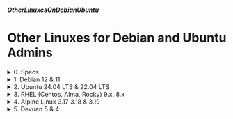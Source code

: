 ##### OtherLinuxesOnDebianUbuntu  
# Other Linuxes for Debian and Ubuntu Admins

<details markdown='1'>
<summary>
0. Specs
</summary>
---
### 0.1. Information
Although my tutorials (and my learning curve) contain Debian and Ubuntu Linux distributions; Time to time, an admin may need to handle other Linuxes too. 

In this tutorial, my aim is to help with other linuxes,  namely Red Hat, Alpine and Devuan. 

In the previous versions, I used to include OpenSuse too; but I decided that I cannot concentrate on it anymore.

Main subjects are:

- Package Management
- Network Configuration
- Installing LAMP Stack
- Service Management

Main Distributions:

- Debian 12 and 11
- Ubuntu 24.04 and 22.04 LTS
- RHEL (Centos, Alma, Rocky) 9.x, 8.x
- Alpine 3.17, 3.18, 3.19
- Devuan 4, 5

### 0.2. Resources:
[access.redhat.com](https://access.redhat.com/documentation/en-us/red_hat_enterprise_linux/9)  
[wiki.alpinelinux.org](https://wiki.alpinelinux.org/wiki/Main_Page)  
[wiki.debian.org](https://wiki.debian.org/)  
[www.geeksforgeeks.org](https://www.geeksforgeeks.org/how-to-retrieve-data-from-mysql-database-using-php/)  

<br>
</details>

<details markdown='1'>
<summary>
1. Debian 12 & 11
</summary>
---
### 1.1. Package Management
Commands require root or sudo.

#### 1.1.1. Update Cache
```
apt update
```
#### 1.1.2. Upgrade Packages
```
apt upgrade
```

#### 1.1.3. Install a Package
```
apt install apache2
```

#### 1.1.4. Remove a Package
```
apt remove apache2
```

#### 1.1.5. Search a Package
```
apt search apache2
```

#### 1.1.6. Clean Unused Packages
```
apt autoremove
```

#### 1.1.7. Show Package Info
```
apt show apache2
```

### 1.2. Network Configuration
#### 1.2.1. Get the name of the network adapter
The name of the network adapter will be something like enp0s3, but we  need the exact name. 

The following command lists the network interface name(s). The one in en* format should be the name of your network adapter.

```
ls /sys/class/net
```

In any case you cannot get the name, you can try to following command:

```
ip a
```

#### 1.2.2. IP configuration. 
```
sudo nano /etc/network/interfaces
```

I assume that your network adapter name is enp0s3, otherwise change it.

Fill the file like below (change to your IP addresses)

```
auto enp0s3
iface enp0s3 inet static
address 192.168.0.3/24
broadcast 192.168.0.255
network 192.168.0.0
gateway 192.168.0.1
```

If you want to use DHCP, fill the file as below

```
auto enp0s3
iface enp0s3 inet dhcp
```

#### 1.2.3. DNS Addresses
```
sudo nano /etc/resolv.conf
```

Add your DNS addresses as below

```
nameserver 46.196.235.35
nameserver 178.233.140.110
nameserver 46.197.15.60
```

#### 1.2.4. Restart Network Adapter
Assuming your network adapter name is enp0s3

```
sudo ifdown enp0s3 && sudo ifup enp0s3
```

or

```
sudo systemctl restart networking.service
```

If you are connecting through SSH, your connection would break up. You  need to connect with the new IP again.

### 1.3. Installing LAMP Stack
#### 1.3.1. Install packages
```
sudo apt update
sudo apt install --yes apache2 mariadb-server php \
   libapache2-mod-php php-mysql
```

This is all we need actually. But if you are like me, that is you have to see it to believe it; you are going to want to test it. So let's test it.

#### 1.3.2. Test LAMP
We'll create a test database on Mariadb, we'll create a table in that  database, add some rows to the table. We will also create a test PHP file  with the PHP code to retrieve the data from the database and display it as HTML. That way we'll be able to test the PHP-Mariadb and PHP-Apache  connections.

```
sudo mariadb
```
Create mysampledb database, connect to it, create a table, fill the  table, create a user with the access permission to that database and the  table.

Run on Mariadb shell:

```
CREATE DATABASE mysampledb;
USE mysampledb;
CREATE TABLE Employees (Name char(15), Age int(3), Occupation char(15));
INSERT INTO Employees VALUES ('Joe Smith', '26', 'Ninja');
INSERT INTO Employees VALUES ('John Doe', '33', 'Sleeper');
INSERT INTO Employees VALUES ('Mariadb Server', '14', 'RDBM');
GRANT ALL ON mysampledb.* TO 'appuser'@'localhost' IDENTIFIED BY 'password';
exit
```

Create test PHP

```
sudo nano /var/www/html/test.php
```

Fill it as below

```
<?php
   $mycon = new mysqli("localhost", "appuser", "password", "mysampledb");
   if ($mycon->connect_errno)
   {
      echo "Connection Error";
      exit();
   }
   $mysql = "SELECT * FROM Employees";
   $result = ($mycon->query($mysql));
   $rows = [];
   if ($result->num_rows > 0)
    {
        $rows = $result->fetch_all(MYSQLI_ASSOC);
    }
?>
<!DOCTYPE html>
<html>
<body>
    <table>
        <thead>
            <tr>
                <th>Name</th>
                <th>Age</th>
                <th>Occupation</th>
            </tr>
        </thead>
        <tbody>
            <?php
               if(!empty($rows))
               foreach($rows as $row)
              {
            ?>
            <tr>
                <td><?php echo $row['Name']; ?></td>
                <td><?php echo $row['Age']; ?></td>
                <td><?php echo $row['Occupation']; ?></td>
            </tr>
            <?php } ?>
        </tbody>
    </table>
</body>
</html>
<?php
    mysqli_close($conn);
?>
```

Now, from your workstation's browser, load the page (replace srv with  your server's IP: 

http:/srv/test.php

You can use the same steps for testing LAMP stack on other distros too.

### 1.4. Service Management
Conventionally, when a package with a service is installed on Debian, it  is enabled and started by default.

#### 1.4.1. Status of a Service
```
systemctl status apache2
```
 
#### 1.4.2. Start/Stop a Service
```
sudo systemctl stop apache2
sudo systemctl start apache2
```

To force to stop

```
sudo systemctl kill apache2
```

#### 1.4.3. Reload a Service
Reads configuration file again

```
sudo systemctl reload apache2
```

#### 1.4.4. Restart a Service
Stops and Starts

```
sudo systemctl restart apache2
```

#### 1.4.5. Enable/Disable a Service
```
sudo systemctl enable apache2
sudo systemctl disable apache2
```

<br>
</details>

<details markdown='1'>
<summary>
2. Ubuntu 24.04 LTS & 22.04 LTS
</summary>
---
### 2.1. Package Management
Commands require root or sudo.

#### 2.1.1. Update Cache
```
apt update
```

#### 2.1.2. Upgrade Packages
```
apt upgrade
```

#### 2.1.3. Install a Package
```
apt install apache2
```

#### 2.1.4. Remove a Package
```
apt remove apache2
```

#### 2.1.5. Search a Package
```
apt search apache2
```

#### 2.1.6. Clean Unused Packages
```
apt autoremove
```

#### 2.1.7. Show Package Info
```
apt show apache2
```
 
## 2.2. Network Configuration
#### 2.2.1. Get the name of the network adapter
The name of the network adapter will be something like enp0s3, but we  need the exact name. 

The following command lists the network interface name(s). The one in en* format should be the name of your network adapter.

```
ls /sys/class/net
```

In any case you cannot get the name, you can try to following command:

```
ip a
```

#### 2.2.2. Network configuration. 
By default Ubuntu uses netplan for network configuration.

```
sudo nano /etc/netplan/00-installer-config.yaml
```

The file name might be different, in that case, use that file.

I assume that your network adapter name is enp0s3, otherwise change it.

Fill the file like below (change to your IP addresses)

```
network:
  ethernets:
    enp0s3:
      addresses:
      - 192.168.1.182/24
      routes:
      - to: default
        via: 192.168.1.1
      nameservers:
        addresses:
        - 8.8.8.8
        - 192.168.1.1
        search:
        - x11.xyz
  version: 2
```

#### 2.2.3. Restart Netplan
```
sudo netplan apply
```

If you are connecting through SSH, your connection would break up. You  need to connect with the new IP again.


### 2.3. Installing LAMP Stack
#### 2.3.1. Install packages
```
sudo apt update
sudo apt install --yes apache2 mariadb-server php \
    libapache2-mod-php php-mysql
```

#### 2.3.2. Test LAMP
You can use the test scenario at 1.3.2 to test RHEL LAMP stack.

### 2.4. Service Management
As Ubuntu being a derivative of Debian, when a package with a service is  installed, it is enabled and started by default.

#### 2.4.1. Status of a Service
```
systemctl status apache2
```

#### 2.4.2. Start/Stop a Service
```
sudo systemctl stop apache2
sudo systemctl start apache2
```

To force to stop

```
sudo systemctl kill apache2
```

#### 2.4.3. Reload a Service
Reads configuration file again

```
sudo systemctl reload apache2
```

#### 2.4.4. Restart a Service
Stops and Starts

```
sudo systemctl restart apache2
```

#### 2.4.5. Enable/Disable a Service
```
sudo systemctl enable apache2
sudo systemctl disable apache2
```

<br>
</details>

<details markdown='1'>
<summary>
3. RHEL (Centos, Alma, Rocky) 9.x, 8.x
</summary>
---
Centos (upto 8.x version), Alma and Rocky Linux are compatible  with Red Hat. That is, they are same other than brandings and names. So if something works in RHEL, it works in Centos, Alma, and Rocky too.

RHEL gives free licenses for testing purposes, I have 2 VMs running for testing purposes (versions 8.x and 9.x).

### 3.1. Package Management
Commands require root or sudo.

#### 3.1.1. Update Cache
```
dnf check-update   
```

It is always called when installing or updating packages.  
So it is not necessary

#### 3.1.2. Upgrade Packages
```
dnf upgrade
```

#### 3.1.3. Install a Package
```
dnf install httd
```

#### 3.1.4. Remove a Package
```
dnf remove httpd
```

#### 3.1.5. Search a Package
```
dnf search httpd
```

#### 3.1.6. Clean Unused Packages
```
dnf autoremove
```

#### 3.1.7. Show Package Info
```
dnf info httpd
```
 
### 3.2. Network Configuration
#### 3.2.1. Get the name of the network adapter
The name of the network adapter will be something like enp0s3, but we  need the exact name. 

The following command lists the network interface name(s). The one in en* format should be the name of your network adapter.

```
ls /sys/class/net
```

In any case you cannot get the name, you can try to following command:

```
ip a
```

#### 3.2.2. IP and DNS configuration. 
I assume that your network adapter name is enp0s3, otherwise change it.

Change IP and Gateway, change DNS

```
sudo nmcli con modify 'enp0s3' ifname enp0s3 ipv4.method manual \
   ipv4.addresses 192.168.0.210/24 gw4 192.168.0.1
sudo nmcli con modify 'enp0s3' ipv4.dns 8.8.8.8
```

#### 3.2.3. Restart Network Adapter
```
sudo nmcli con down 'enp0s3' && sudo nmcli con up 'enp0s3'
```

### 3.3. Installing LAMP Stack
As you might expect package names are different in RHEL (e.g. httpd  instead of apache2).

#### 3.3.1. Install packages
```
sudo dnf -y install httpd mariadb-server php php-mysqlnd
```

#### 3.3.2. Enable and Start Apache and Mariadb
```
sudo systemctl enable --now httpd
sudo systemctl start httpd
sudo systemctl enable --now mariadb
sudo systemctl start mariadb
```

#### 3.3.3. Opening Firewall Ports
RHEL activates firewall by default. We have to open http and https ports  permanently.

```
sudo firewall-cmd --add-service=http --add-service=https
sudo firewall-cmd --add-service=http --add-service=https --permanent
```

#### 3.3.4. Test
You can use the test scenario at 1.3.2 to test RHEL LAMP stack. For RHEL  8, you should run "sudo mysql" instead of "sudo mariadb".

### 3.4. Service Management
Unlike Debian and derivatives, RHEL and derivatives does not enable and start services by default.

#### 3.4.1. Status of a Service
```
systemctl status httpd
```
 
#### 3.4.2. Start/Stop a Service
```
sudo systemctl stop httpd
sudo systemctl start httpd
```

To force to stop

```
sudo systemctl kill httpd
```

#### 3.4.3. Reload a Service
Reads configuration file again

```
sudo systemctl reload httpd
```

#### 3.4.4. Restart a Service
Stops and Starts

```
sudo systemctl restart httpd
```

#### 3.4.5. Enable/Disable a Service
```
sudo systemctl enable httpd
sudo systemctl disable httpd
```

<br>
</details>

<details markdown='1'>
<summary>
4. Alpine Linux 3.17 3.18 & 3.19
</summary>
---
### 4.1. Package Management
Commands require root or sudo.

#### 4.1.1. Update Cache
```
apk update
```

#### 4.1.2. Upgrade Packages
```
apk upgrade
```

#### 4.1.3. Install a Package
```
apk add apache2
```

#### 4.1.4. Remove a Package
```
apt del apache2
```

#### 4.1.5. Search a Package
```
apk search apache2
```

#### 4.1.6. Clean Unused Packages
Not available as much as I know.

#### 4.1.7. Show Package Info
```
apk info apache2
```
 
### 4.2. Network Configuration
#### 4.2.1. Get the name of the network adapter
The name of the network adapter will be something like eth0, but we need  the exact name. 

The following command lists the network interface name(s). The one in  eth* format should be the name of your network adapter.

```
ls /sys/class/net
```

In any case you cannot get the name, you can try to following command:

```
ip a
```

#### 4.2.2. IP and DNS Configuration
I assume that your network adapter name is eth0, otherwise change it. 

Change IP address and Gateway:

```
sudo nano /etc/network/interfaces
```

File contents will be like below

```
auto lo
iface lo inet loopback
#auto eth0
#iface eth0 inet dhcp
auto eth0
iface eth0 inet static
        address 192.168.0.247/24
        gateway 192.168.0.1
        hostname alpine
```

Change DNS Addresses:

```
sudo nano /etc/resolv.conf
```

File contents will be like below

```
nameserver 192.168.0.1
nameserver 8.8.8.8
```


#### 4.2.3. Restart Network Adapter
```
sudo ifdown eth0 && sudo ifup eth0
```

### 4.3. Installing LAMP Stack
#### 4.3.1. Install Packages
```
sudo apk add apache2 php php-mysqli php-apache2 mariadb mariadb-client
```

#### 4.3.2. Enable Apache
```
sudo rc-update add apache2 default
sudo rc-service apache2 restart
```

#### 4.3.3. Initialize and Enable Mariadb
```
sudo mysql_install_db --user=mysql --datadir=/var/lib/mysql
sudo rc-update add mariadb default
sudo rc-service mariadb start
```

#### 4.3.4. Test
You can use the test scenario at 1.3.2 to test Alpine Linux LAMP stack. 

Just remember, default web site directory is /var/www/localhost/htdocs in  Alpine.

### 4.4. Service Management
Alpine Linux uses OpenRC as the init system. 

#### 4.4.1. Status of a Service
```
rc-service apache2 status
```
 
#### 4.4.2. Start/Stop a Service
```
sudo rc-service apache2 stop
sudo rc-service apache2 start
```

#### 4.4.3. Reload a Service
Reads configuration file again

```
sudo rc-service apache2 reload
```

#### 4.4.4. Restart a Service
Stops and Starts

```
sudo rc-service apache2 restart
```

#### 4.4.5. Enable/Disable a Service
```
sudo rc-update add apache2 default
sudo rc-update del apache2 default
```

<br>
</details>

<details markdown='1'>
<summary>
5. Devuan 5 & 4
</summary>
---
Devuan is a derivative of Debian without systemd. Devuan 5 & 4 are based  on Debian 12 & 11.

### 5.1. Package Management
Commands require root or sudo.

#### 5.1.1. Update Cache
```
apt update
```

#### 5.1.2. Upgrade Packages
```
apt upgrade
```

#### 5.1.3. Install a Package
```
apt install apache2
```

#### 5.1.4. Remove a Package
```
apt remove apache2
```

#### 5.1.5. Search a Package
```
apt search apache2
```

#### 5.1.6. Clean Unused Packages
```
apt autoremove
```

#### 5.1.7. Show Package Info
```
apt show apache2
```
 
### 5.2. Network Configuration
#### 5.2.1. Get the name of the network adapter
The name of the network adapter will be something like enp0s3, but we  need the exact name. 

The following command lists the network interface name(s). The one in  eth* format should be the name of your network adapter.

```
ls /sys/class/net
```

In any case you cannot get the name, you can try to following command:

```
ip a
```


#### 5.2.2. IP configuration. 
```
sudo nano /etc/network/interfaces
```

I assume that your network adapter name is eth0, otherwise change it.

Fill the file like below (change to your IP addresses)

```
auto eth0
iface eth0 inet static
address 192.168.0.3/24
broadcast 192.168.0.255
network 192.168.0.0
gateway 192.168.0.1
```

If you want to use DHCP, fill the file as below

```
auto eth0
iface eth0 inet dhcp
```
 
#### 5.2.3. DNS Addresses
```
sudo nano /etc/resolv.conf
```

Add your DNS addresses as below

```
nameserver 46.196.235.35
nameserver 178.233.140.110
nameserver 46.197.15.60
```


#### 5.2.4. Restart Network Adapter
Assuming your network adapter name is enp0s3

```
sudo ifdown eth0 && sudo ifup eth0
```

If you are connecting through SSH, your connection would break up. You  need to connect with the new IP again.


### 5.3. Installing LAMP Stack
#### 5.3.1. Install packages
```
sudo apt update
sudo apt install --yes apache2 mariadb-server php libapache2-mod-php php-mysql
```

#### 5.3.2. Test LAMP
You can use the test scenario at 1.3.2 to test Devuan Linux LAMP stack.

### 5.4. Service Management
Conventionally, when a package with a service is installed on Devuan, it is enabled and started by default.

At Devuan installation, user can choose from 3 init systems:

- sysvinit (default option)
- runit
- OpenRC

At this tutorial, I assume our Devuan server has sysvinit system.

#### 5.4.1. Status of a Service
```
sudo service apache2 status 
```
 

#### 5.4.2. Start/Stop a Service
```
sudo service apache2 stop
sudo service apache2 start
```


#### 5.4.3. Reload a Service
Reads configuration file again

```
sudo service apache2 reload
```


#### 5.4.4. Restart a Service
Stops and Starts

```
sudo service apache2 restart
```

#### 5.4.5. Enable/Disable a Service
```
sudo update-rc.d apache2 defaults
sudo update-rc.d apache2 remove
```

</details>

